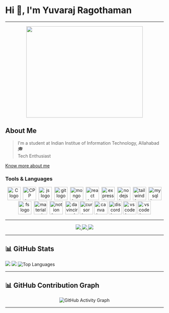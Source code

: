 # Hi 👋, I'm Yuvaraj Ragothaman
---

<div id="header" align="center">
    <img align="center" width="370" height="290" src="https://i.pinimg.com/originals/47/f0/34/47f0342cec72b800463bf003eac1257e.gif">
</div>

## About Me
> I'm a student at Indian Institue of Information Technology, Allahabad🎓  
> Tech Enthusiast

[Know more about me](https://hareesh.web.app/)

### Tools & Languages
<div align="center">
  <img width="0" />
      <img src="https://skillicons.dev/icons?i=c" height="42" alt="C logo"  />
  <img width="0" />
       <img src="https://skillicons.dev/icons?i=cpp" height="42" alt="CPP logo"  />
  <img width="0" />
        <img src="https://skillicons.dev/icons?i=javascript" height="42" alt="js logo"  />
  <img width="0" />
        <img src="https://skillicons.dev/icons?i=git" height="42"   alt="git logo"  />
  <img width="0" />
        <img src="https://skillicons.dev/icons?i=mongo" height="42" alt="mongo logo"  />
  <img width="0" />
        <img src="https://skillicons.dev/icons?i=react" height="42" alt="react logo"  />
  <img width="0" />
        <img src="https://skillicons.dev/icons?i=express" height="42" alt="express logo"  />
  <img width="0" />
        <img src="https://skillicons.dev/icons?i=nodejs" height="42" alt="nodejs logo"  />
  <img width="0" />
        <img src="https://skillicons.dev/icons?i=tailwind" height="42" alt="tailwind logo"  />
  <img width="0" />
        <img src="https://skillicons.dev/icons?i=mysql" height="42" alt="mysql logo"  />
  <img width="0" />
        <img src="https://skillicons.dev/icons?i=firebase" height="42" alt="fs logo"  />
  <img width="0" />
        <img src="https://skillicons.dev/icons?i=materialui" height="42" alt="materialui logo"  />
  <img width="0" />
        <img src="https://skillicons.dev/icons?i=notion" height="42" alt="notion logo"  />
  <img width="0" />
        <img src="https://img.icons8.com/?size=100&id=40604&format=png&color=000000" height="42" alt="davinciresolve logo"  />
        <img src="https://img.icons8.com/?size=100&id=Kwms9QBiZhG2&format=png&color=000000" height="42" alt="cursor logo"  />
        <img src="https://img.icons8.com/?size=100&id=iWw83PVcBpLw&format=png&color=000000" height="42" alt="canva logo"  />
        <img src="https://skillicons.dev/icons?i=discord" height="42" alt="discord logo"  />
        <img src="https://skillicons.dev/icons?i=vscode" height="42" alt="vscode logo"  />
        <img src="https://skillicons.dev/icons?i=github" height="42" alt="vscode logo"  />
</div>

---

<div id = "badges" align = "center">
  <a href = "https://www.linkedin.com/in/yuvaraj-ragothaman/">
  <img src = "https://img.shields.io/badge/LinkedIn-blue?logo=linkedin&logoColor=white&style=for-the-badge">
    </a>
  <a href = "ryuvaraj512005@gmail.com">
  <img src = "https://img.shields.io/badge/GMail-red?logo=gmail&logoColor=white&style=for-the-badge">
    </a>
  <a href = "https://www.instagram.com/notyuvaraj/">
  <img src = "https://img.shields.io/badge/Instagram-purple?logo=instagram&logoColor=white&style=for-the-badge">
    </a>
</div>

---

## 📊 GitHub Stats

![](http://github-profile-summary-cards.vercel.app/api/cards/profile-details?username=LevelSilence&theme=dark)
  ![](http://github-profile-summary-cards.vercel.app/api/cards/stats?username=LevelSilence&theme=dark)
  <img src="https://github-readme-stats.vercel.app/api/top-langs/?username=LevelSilence&theme=dark&show_icons=true&hide_border=true&layout=compact" alt="Top Languages" />

<!--   <img src="https://github-readme-stats.vercel.app/api?username=LevelSilence&theme=dark&show_icons=true&hide_border=true&count_private=true" alt="GitHub Stats" /> -->
<!--   <img src="https://github-profile-trophy.vercel.app/?username=LevelSilence&theme=darkhub" alt="Trophy" /> -->

---


## 📊 GitHub Contribution Graph

<div align="center">
  <img src="https://github-readme-activity-graph.vercel.app/graph?username=LevelSilence&bg_color=000000&color=00ffd5&line=00ff1e&point=ffffff&area=true&hide_border=true" alt="GitHub Activity Graph" />
</div>

---
